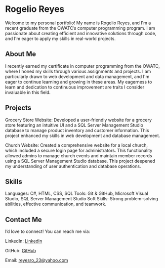 # Rogelio Reyes
Welcome to my personal portfolio! My name is Rogelio Reyes, and I'm a recent graduate from the OWATC’s computer programming program. I am passionate about creating efficient and innovative solutions through code, and I'm eager to apply my skills in real-world projects.

## About Me
I recently earned my certificate in computer programming from the OWATC, where I honed my skills through various assignments and projects. I am particularly drawn to web development and data management, and I'm eager to continue learning and growing in these areas. My eagerness to learn and dedication to continuous improvement are traits I consider invaluable in this field. 

## Projects
Grocery Store Website: Developed a user-friendly website for a grocery store featuring an intuitive UI and a SQL Server Management Studio database to manage product inventory and customer information. This project enhanced my skills in web development and database management.

Church Website: Created a comprehensive website for a local church, which included a secure login page for administrators. This functionality allowed admins to manage church events and maintain member records using a SQL Server Management Studio database. This project deepened my understanding of user authentication and database operations.

## Skills
Languages: C#, HTML, CSS, SQL
Tools: Git & GitHub, Microsoft Visual Studio, SQL Server Management Studio
Soft Skills: Strong problem-solving abilities, effective communication, and teamwork.


## Contact Me
I’d love to connect! You can reach me via:

LinkedIn: [LinkedIn](https://www.linkedin.com/in/rogelio-reyes-86ab19234/)

GitHub: [GitHub](https://github.com/lakersrogelio/lakersrogelio.github.io)

Email: reyesro_23@yahoo.com
